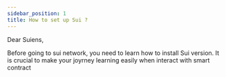 ```yaml
---
sidebar_position: 1
title: How to set up Sui ?
---
```



Dear Suiens,

Before going to sui network, you need to learn how to install Sui version. It is crucial to make your joyrney learning easily when interact with smart contract 

